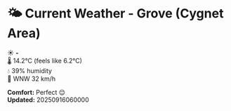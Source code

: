 # 🌤️ Current Weather - Grove (Cygnet Area)

☀️ **-**  
🌡️ 14.2°C (feels like 6.2°C)  
💧 39% humidity  
💨 WNW 32 km/h  

**Comfort:** Perfect 😌  
**Updated:** 20250916060000
